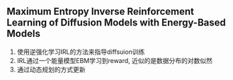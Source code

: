 ## Maximum Entropy Inverse Reinforcement Learning of Diffusion Models with Energy-Based Models
1. 使用逆强化学习IRL的方法来指导diffsuion训练
2. IRL通过一个能量模型EBM学习到reward, 近似的是数据分布的对数似然
3. 通过动态规划的方式更新